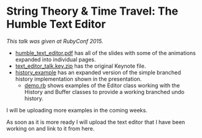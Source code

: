 # String Theory & Time Travel: The Humble Text Editor
*This talk was given at RubyConf 2015.*

- [humble\_text\_editor.pdf](humble\_text\_editor.pdf) has all of the slides with some of the animations expanded into individual pages.
- [text\_editor\_talk.key.zip](text\_editor\_talk.key.zip) has the original Keynote file.
- [history\_example](history\_example) has an expanded version of the simple branched history implementation shown in the presentation.
  - [demo.rb](history\_example/demo.rb) shows examples of the Editor class working with the History and Buffer classes to provide a working branched undo history.

I will be uploading more examples in the coming weeks.

As soon as it is more ready I will upload the text editor that I have been working on and link to it from here.
